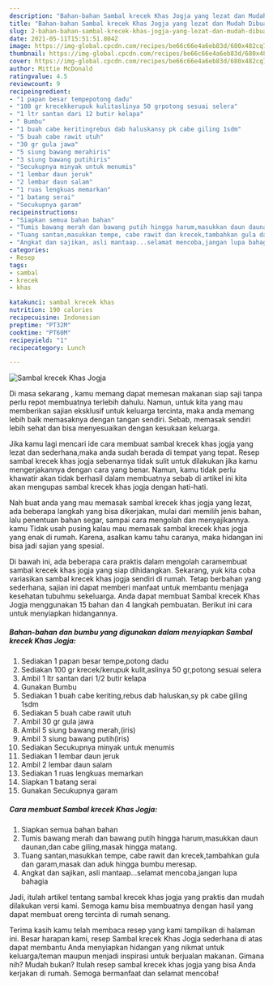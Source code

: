 ```yaml
---
description: "Bahan-bahan Sambal krecek Khas Jogja yang lezat dan Mudah Dibuat"
title: "Bahan-bahan Sambal krecek Khas Jogja yang lezat dan Mudah Dibuat"
slug: 2-bahan-bahan-sambal-krecek-khas-jogja-yang-lezat-dan-mudah-dibuat
date: 2021-05-11T15:51:51.804Z
image: https://img-global.cpcdn.com/recipes/be66c66e4a6eb83d/680x482cq70/sambal-krecek-khas-jogja-foto-resep-utama.jpg
thumbnail: https://img-global.cpcdn.com/recipes/be66c66e4a6eb83d/680x482cq70/sambal-krecek-khas-jogja-foto-resep-utama.jpg
cover: https://img-global.cpcdn.com/recipes/be66c66e4a6eb83d/680x482cq70/sambal-krecek-khas-jogja-foto-resep-utama.jpg
author: Mittie McDonald
ratingvalue: 4.5
reviewcount: 9
recipeingredient:
- "1 papan besar tempepotong dadu"
- "100 gr krecekkerupuk kulitaslinya 50 grpotong sesuai selera"
- "1 ltr santan dari 12 butir kelapa"
- " Bumbu"
- "1 buah cabe keritingrebus dab haluskansy pk cabe giling 1sdm"
- "5 buah cabe rawit utuh"
- "30 gr gula jawa"
- "5 siung bawang merahiris"
- "3 siung bawang putihiris"
- "Secukupnya minyak untuk menumis"
- "1 lembar daun jeruk"
- "2 lembar daun salam"
- "1 ruas lengkuas memarkan"
- "1 batang serai"
- "Secukupnya garam"
recipeinstructions:
- "Siapkan semua bahan bahan"
- "Tumis bawang merah dan bawang putih hingga harum,masukkan daun daunan,dan cabe giling,masak hingga matang."
- "Tuang santan,masukkan tempe, cabe rawit dan krecek,tambahkan gula dan garam,masak dan aduk hingga bumbu meresap."
- "Angkat dan sajikan, asli mantaap...selamat mencoba,jangan lupa bahagia"
categories:
- Resep
tags:
- sambal
- krecek
- khas

katakunci: sambal krecek khas 
nutrition: 190 calories
recipecuisine: Indonesian
preptime: "PT32M"
cooktime: "PT60M"
recipeyield: "1"
recipecategory: Lunch

---
```



![Sambal krecek Khas Jogja](https://img-global.cpcdn.com/recipes/be66c66e4a6eb83d/680x482cq70/sambal-krecek-khas-jogja-foto-resep-utama.jpg)

Di masa  sekarang , kamu memang dapat memesan makanan siap saji tanpa perlu repot membuatnya terlebih dahulu. Namun, untuk kita yang mau memberikan sajian eksklusif untuk keluarga tercinta, maka anda memang lebih baik memasaknya dengan tangan sendiri. Sebab, memasak sendiri lebih sehat dan bisa menyesuaikan dengan kesukaan keluarga.

Jika kamu lagi mencari ide cara membuat sambal krecek khas jogja yang lezat dan sederhana,maka anda sudah berada di tempat yang tepat. Resep sambal krecek khas jogja  sebenarnya tidak sulit untuk dilakukan jika kamu mengerjakannya dengan cara yang benar. Namun, kamu tidak perlu khawatir akan tidak berhasil dalam membuatnya 
sebab di artikel ini kita akan mengupas sambal krecek khas jogja dengan hati-hati.  



Nah buat anda yang mau memasak sambal krecek khas jogja yang lezat, ada beberapa langkah yang bisa dikerjakan, mulai dari memilih jenis bahan, lalu penentuan bahan segar, sampai cara mengolah dan menyajikannya. kamu Tidak usah pusing kalau mau memasak sambal krecek khas jogja yang enak di rumah. Karena, asalkan kamu  tahu caranya, maka hidangan ini bisa jadi sajian yang spesial.

Di bawah ini, ada beberapa cara praktis  dalam mengolah caramembuat sambal krecek khas jogja yang siap dihidangkan. Sekarang, yuk kita coba variasikan sambal krecek khas jogja sendiri di rumah. Tetap berbahan yang sederhana, sajian ini dapat memberi manfaat untuk membantu menjaga kesehatan tubuhmu sekeluarga. Anda dapat membuat Sambal krecek Khas Jogja menggunakan 15 bahan dan 4 langkah pembuatan. Berikut ini cara untuk menyiapkan hidangannya.

<!--inarticleads1-->

##### Bahan-bahan dan bumbu yang digunakan dalam menyiapkan Sambal krecek Khas Jogja:

1. Sediakan 1 papan besar tempe,potong dadu
1. Sediakan 100 gr krecek/kerupuk kulit,aslinya 50 gr,potong sesuai selera
1. Ambil 1 ltr santan dari 1/2 butir kelapa
1. Gunakan  Bumbu
1. Sediakan 1 buah cabe keriting,rebus dab haluskan,sy pk cabe giling 1sdm
1. Sediakan 5 buah cabe rawit utuh
1. Ambil 30 gr gula jawa
1. Ambil 5 siung bawang merah,(iris)
1. Ambil 3 siung bawang putih(iris)
1. Sediakan Secukupnya minyak untuk menumis
1. Sediakan 1 lembar daun jeruk
1. Ambil 2 lembar daun salam
1. Sediakan 1 ruas lengkuas memarkan
1. Siapkan 1 batang serai
1. Gunakan Secukupnya garam




<!--inarticleads2-->

##### Cara membuat Sambal krecek Khas Jogja:

1. Siapkan semua bahan bahan
1. Tumis bawang merah dan bawang putih hingga harum,masukkan daun daunan,dan cabe giling,masak hingga matang.
1. Tuang santan,masukkan tempe, cabe rawit dan krecek,tambahkan gula dan garam,masak dan aduk hingga bumbu meresap.
1. Angkat dan sajikan, asli mantaap...selamat mencoba,jangan lupa bahagia




Jadi, itulah artikel tentang  sambal krecek khas jogja  yang praktis dan mudah dilakukan versi kami. Semoga kamu bisa membuatnya dengan hasil yang dapat membuat oreng tercinta di rumah senang. 

Terima kasih kamu telah membaca resep yang kami tampilkan di halaman ini. Besar harapan kami, resep  Sambal krecek Khas Jogja sederhana di atas dapat membantu Anda menyiapkan hidangan yang nikmat untuk keluarga/teman maupun menjadi inspirasi untuk berjualan makanan. Gimana nih? Mudah bukan? Itulah resep sambal krecek khas jogja yang bisa Anda kerjakan di rumah. Semoga bermanfaat dan selamat mencoba!

